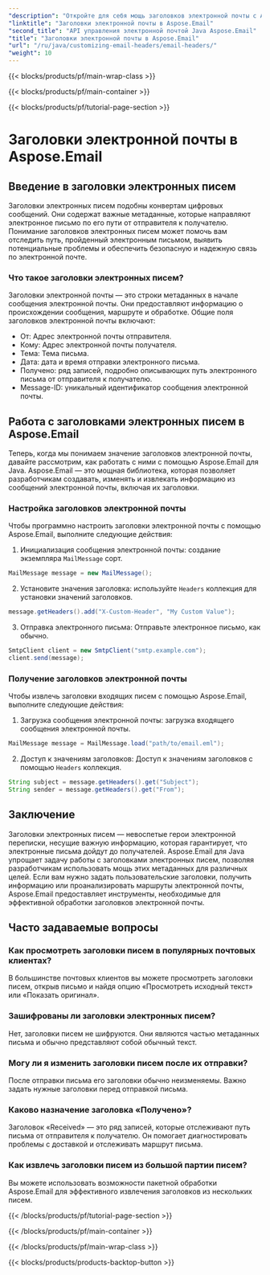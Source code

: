 ```yaml
---
"description": "Откройте для себя мощь заголовков электронной почты с Aspose.Email для Java. Узнайте, как легко устанавливать и извлекать заголовки электронной почты."
"linktitle": "Заголовки электронной почты в Aspose.Email"
"second_title": "API управления электронной почтой Java Aspose.Email"
"title": "Заголовки электронной почты в Aspose.Email"
"url": "/ru/java/customizing-email-headers/email-headers/"
"weight": 10
---
```


{{< blocks/products/pf/main-wrap-class >}}

{{< blocks/products/pf/main-container >}}

{{< blocks/products/pf/tutorial-page-section >}}

# Заголовки электронной почты в Aspose.Email


## Введение в заголовки электронных писем

Заголовки электронных писем подобны конвертам цифровых сообщений. Они содержат важные метаданные, которые направляют электронное письмо по его пути от отправителя к получателю. Понимание заголовков электронных писем может помочь вам отследить путь, пройденный электронным письмом, выявить потенциальные проблемы и обеспечить безопасную и надежную связь по электронной почте.

### Что такое заголовки электронных писем?

Заголовки электронной почты — это строки метаданных в начале сообщения электронной почты. Они предоставляют информацию о происхождении сообщения, маршруте и обработке. Общие поля заголовков электронной почты включают:

- От: Адрес электронной почты отправителя.
- Кому: Адрес электронной почты получателя.
- Тема: Тема письма.
- Дата: дата и время отправки электронного письма.
- Получено: ряд записей, подробно описывающих путь электронного письма от отправителя к получателю.
- Message-ID: уникальный идентификатор сообщения электронной почты.

## Работа с заголовками электронных писем в Aspose.Email

Теперь, когда мы понимаем значение заголовков электронной почты, давайте рассмотрим, как работать с ними с помощью Aspose.Email для Java. Aspose.Email — это мощная библиотека, которая позволяет разработчикам создавать, изменять и извлекать информацию из сообщений электронной почты, включая их заголовки.

### Настройка заголовков электронной почты

Чтобы программно настроить заголовки электронной почты с помощью Aspose.Email, выполните следующие действия:

1. Инициализация сообщения электронной почты: создание экземпляра `MailMessage` сорт.

```java
MailMessage message = new MailMessage();
```

2. Установите значения заголовка: используйте `Headers` коллекция для установки значений заголовков.

```java
message.getHeaders().add("X-Custom-Header", "My Custom Value");
```

3. Отправка электронного письма: Отправьте электронное письмо, как обычно.

```java
SmtpClient client = new SmtpClient("smtp.example.com");
client.send(message);
```

### Получение заголовков электронной почты

Чтобы извлечь заголовки входящих писем с помощью Aspose.Email, выполните следующие действия:

1. Загрузка сообщения электронной почты: загрузка входящего сообщения электронной почты.

```java
MailMessage message = MailMessage.load("path/to/email.eml");
```

2. Доступ к значениям заголовков: Доступ к значениям заголовков с помощью `Headers` коллекция.

```java
String subject = message.getHeaders().get("Subject");
String sender = message.getHeaders().get("From");
```

## Заключение

Заголовки электронных писем — невоспетые герои электронной переписки, несущие важную информацию, которая гарантирует, что электронные письма дойдут до получателей. Aspose.Email для Java упрощает задачу работы с заголовками электронных писем, позволяя разработчикам использовать мощь этих метаданных для различных целей. Если вам нужно задать пользовательские заголовки, получить информацию или проанализировать маршруты электронной почты, Aspose.Email предоставляет инструменты, необходимые для эффективной обработки заголовков электронной почты.

## Часто задаваемые вопросы

### Как просмотреть заголовки писем в популярных почтовых клиентах?

В большинстве почтовых клиентов вы можете просмотреть заголовки писем, открыв письмо и найдя опцию «Просмотреть исходный текст» или «Показать оригинал».

### Зашифрованы ли заголовки электронных писем?

Нет, заголовки писем не шифруются. Они являются частью метаданных письма и обычно представляют собой обычный текст.

### Могу ли я изменить заголовки писем после их отправки?

После отправки письма его заголовки обычно неизменяемы. Важно задать нужные заголовки перед отправкой письма.

### Каково назначение заголовка «Получено»?

Заголовок «Received» — это ряд записей, которые отслеживают путь письма от отправителя к получателю. Он помогает диагностировать проблемы с доставкой и отслеживать маршрут письма.

### Как извлечь заголовки писем из большой партии писем?

Вы можете использовать возможности пакетной обработки Aspose.Email для эффективного извлечения заголовков из нескольких писем.

{{< /blocks/products/pf/tutorial-page-section >}}

{{< /blocks/products/pf/main-container >}}

{{< /blocks/products/pf/main-wrap-class >}}

{{< blocks/products/products-backtop-button >}}